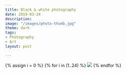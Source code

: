```yaml
---
title: Black & white photography
date: 2019-03-24
description: 
image: "/images/photo-thumb.jpg"
theme: dark
tags:
- Photography
- Art
layout: post

---
```


<div class="grid wide">
{% assign i = 0 %}
{% for i in (1..24) %}
<img src="/images/p{{ i }}.jpg" />
{% endfor %}
</div>